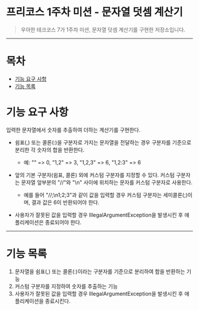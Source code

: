 # 프리코스 1주차 미션 - 문자열 덧셈 계산기

> 우아한 테크코스 7가 1주차 미션, 문자열 덧셈 계산기를 구현한 저장소입니다.

---
# 목차
- [기능 요구 사항](#기능-요구-사항)
- [기능 목록](#기능-목록)

# 기능 요구 사항
입력한 문자열에서 숫자를 추출하여 더하는 계산기를 구현한다.

- 쉼표(,) 또는 콜론(:)을 구분자로 가지는 문자열을 전달하는 경우 구분자를 기준으로 분리한 각 숫자의 합을 반환한다.
    - 예: "" => 0, "1,2" => 3, "1,2,3" => 6, "1,2:3" => 6


- 앞의 기본 구분자(쉼표, 콜론) 외에 커스텀 구분자를 지정할 수 있다. 커스텀 구분자는 문자열 앞부분의 "//"와 "\n" 사이에 위치하는 문자를 커스텀 구분자로 사용한다.
  - 예를 들어 "//;\n1;2;3"과 같이 값을 입력할 경우 커스텀 구분자는 세미콜론(;)이며, 결과 값은 6이 반환되어야 한다.


- 사용자가 잘못된 값을 입력할 경우 IllegalArgumentException을 발생시킨 후 애플리케이션은 종료되어야 한다.
---
# 기능 목록
1. 문자열을 쉼표(,) 또는 콜론(:)이라는 구분자를 기준으로 분리하여 합을 반환하는 기능
2. 커스텀 구분자를 지정하여 숫자를 추출하는 기능
3. 사용자가 잘못된 값을 입력할 경우 IllegalArgumentException을 발생시킨 후 애플리케이션을 종료시킨다.